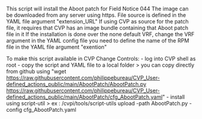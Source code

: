 This script will install the Aboot patch for Field Notice 044
The image can be downloaded from any server using https.  File source is defined in the YAML file argument "extension_URL"
If using CVP as source for the patch file, it requires that CVP has an image bundle containing that Aboot patch file in it
If the installation is done over the none default VRF, change the VRF argument in the YAML config file
you need to define the name of the RPM file in the YAML file argument "exention"


To make this script available in CVP Change Controls:
    - log into CVP shell as root
    - copy the script and YAML file to a local folder 
        > you can copy directly from github using "wget https://raw.githubusercontent.com/philippebureau/CVP_User-defined_actions_public/main/AbootPatch/AbootPatch.py https://raw.githubusercontent.com/philippebureau/CVP_User-defined_actions_public/main/AbootPatch/cfg_AbootPatch.yaml"
    - install using script-util 
        > ex : /cvpi/tools/script-utils upload -path AbootPatch.py -config cfg_AbootPatch.yaml 